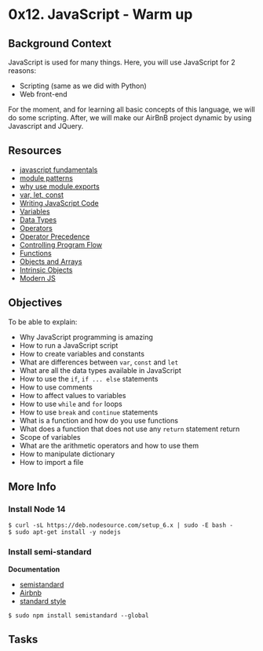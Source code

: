 # 0x12. JavaScript - Warm up
## Background Context
JavaScript is used for many things. Here, you will use JavaScript for 2 reasons:
- Scripting (same as we did with Python)
- Web front-end

For the moment, and for learning all basic concepts of this language, we will do some scripting. After, we will make our AirBnB project dynamic by using Javascript and JQuery.

## Resources
- [javascript fundamentals](https://docs.microsoft.com/en-us/scripting/javascript/javascript-fundamentals)
- [module patterns](http://darrenderidder.github.io/talks/ModulePatterns/#/)  
- [why use module.exports](http://stackoverflow.com/questions/16383795/difference-between-module-exports-and-exports-in-the-commonjs-module-system)  
- [var, let, const](https://www.youtube.com/watch?v=sjyJBL5fkp8)
- [Writing JavaScript Code](https://developer.mozilla.org/en-US/docs/Learn/Getting_started_with_the_web/JavaScript_basics)
- [Variables](https://developer.mozilla.org/en-US/docs/Learn/JavaScript/First_steps/Variables)
- [Data Types](https://developer.mozilla.org/en-US/docs/Web/JavaScript/Data_structures)
- [Operators](https://developer.mozilla.org/en-US/docs/Learn/Getting_started_with_the_web/JavaScript_basics)
- [Operator Precedence](https://developer.mozilla.org/en-US/docs/Web/JavaScript/Reference/Operators/Operator_Precedence)
- [Controlling Program Flow](https://developer.mozilla.org/en-US/docs/Web/JavaScript/Guide/Control_flow_and_error_handling)
- [Functions](https://developer.mozilla.org/en-US/docs/Learn/JavaScript/Building_blocks/Functions)
- [Objects and Arrays](https://developer.mozilla.org/en-US/docs/Learn/JavaScript/Objects)
- [Intrinsic Objects](https://developer.mozilla.org/en-US/docs/Learn/JavaScript/Objects)
- [Modern JS](https://github.com/mbeaudru/modern-js-cheatsheet#sample-code-1)

## Objectives
To be able to explain:
- Why JavaScript programming is amazing
- How to run a JavaScript script
- How to create variables and constants
- What are differences between `var`, `const` and `let`
- What are all the data types available in JavaScript
- How to use the `if`, `if ... else` statements
- How to use comments
- How to affect values to variables
- How to use `while` and `for` loops
- How to use `break` and `continue` statements
- What is a function and how do you use functions
- What does a function that does not use any `return` statement return
- Scope of variables
- What are the arithmetic operators and how to use them
- How to manipulate dictionary
- How to import a file

## More Info
### Install Node 14
```
$ curl -sL https://deb.nodesource.com/setup_6.x | sudo -E bash -
$ sudo apt-get install -y nodejs
```

### Install semi-standard
 **Documentation**

- [semistandard](https://github.com/standard/semistandard)
- [Airbnb](https://github.com/airbnb/javascript)
- [standard style](https://standardjs.com/rules.html) 

```
$ sudo npm install semistandard --global
```    

## Tasks